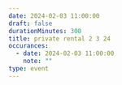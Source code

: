 ```yaml
---
date: 2024-02-03 11:00:00
draft: false
durationMinutes: 300
title: private rental 2 3 24
occurances:
  - date: 2024-02-03 11:00:00
    note: ""
type: event
---
```

